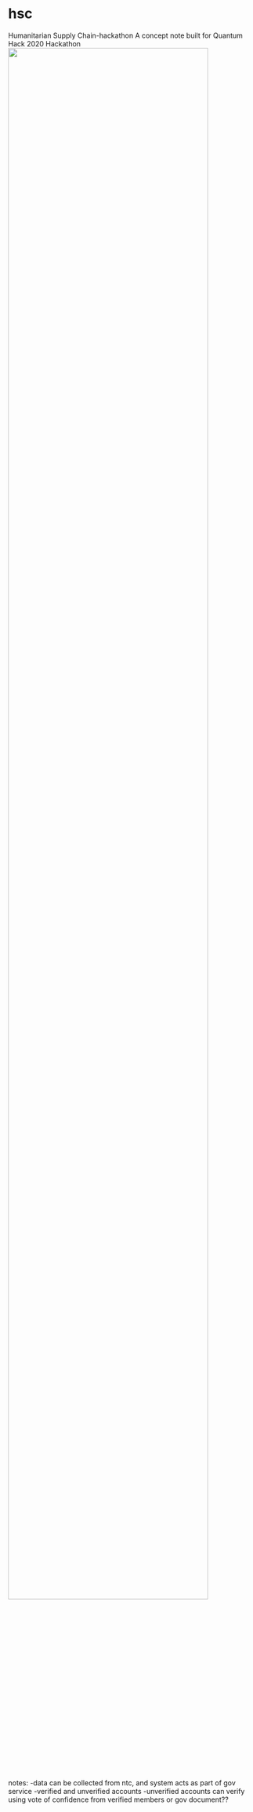 # hsc
Humanitarian Supply Chain-hackathon
A concept note built for Quantum Hack 2020 Hackathon
<img src="https://github.com/sam748/hsc/blob/master/pho.png" width="90%"></img>



notes:
-data can be collected from ntc, and system acts as part of gov service
-verified and unverified accounts
-unverified accounts can verify using vote of confidence from verified members or gov document??
